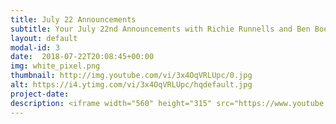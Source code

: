 ```yaml
---
title: July 22 Announcements
subtitle: Your July 22nd Announcements with Richie Runnells and Ben Boeck!
layout: default
modal-id: 3 
date:  2018-07-22T20:08:45+00:00
img: white_pixel.png
thumbnail: http://img.youtube.com/vi/3x4OqVRLUpc/0.jpg
alt: https://i4.ytimg.com/vi/3x4OqVRLUpc/hqdefault.jpg
project-date: 
description: <iframe width="560" height="315" src="https://www.youtube.com/embed/3x4OqVRLUpc" frameborder="0" allowfullscreen></iframe> 
---
```

